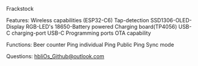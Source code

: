 Frackstock

Features:
    Wireless capabilities (ESP32-C6)
    Tap-detection
    SSD1306-OLED-Display
    RGB-LED's
    18650-Battery powered
    Charging board(TP4056)
    USB-C charging-port
    USB-C Programming ports
    OTA capability


Functions:
    Beer counter
    Ping
        individual Ping
        Public Ping
    Sync mode
 
Questions: hbliOs_Github@outlook.com
